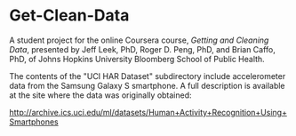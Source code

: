 # Get-Clean-Data
A student project for the online Coursera course,
_Getting and Cleaning Data_,
 presented by Jeff Leek, PhD, Roger D. Peng, PhD, and Brian Caffo, PhD,
of Johns Hopkins University
Bloomberg School of Public Health.


The contents of the "UCI HAR Dataset" subdirectory include accelerometer data
from the Samsung Galaxy S smartphone. A full description is 
available at the site where the data was originally obtained:

http://archive.ics.uci.edu/ml/datasets/Human+Activity+Recognition+Using+Smartphones
